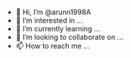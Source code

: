 - 👋 Hi, I’m @arunn1998A
- 👀 I’m interested in ...
- 🌱 I’m currently learning ...
- 💞️ I’m looking to collaborate on ...
- 📫 How to reach me ...

<!---
arunn1998A/arunn1998A is a ✨ special ✨ repository because its `README.md` (this file) appears on your GitHub profile.
You can click the Preview link to take a look at your changes.
--->
